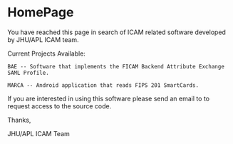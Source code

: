 HomePage
========

You have reached this page in search of ICAM related software developed by JHU/APL ICAM team. 

Current Projects Available:

    BAE -- Software that implements the FICAM Backend Attribute Exchange SAML Profile.

    MARCA -- Android application that reads FIPS 201 SmartCards.

If you are interested in using this software please send an email to <insert email address> to request access to the source code.

Thanks,
  
  JHU/APL ICAM Team
